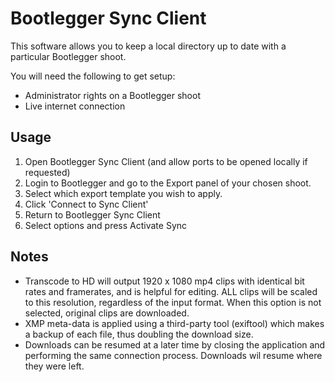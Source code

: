 # Bootlegger Sync Client

This software allows you to keep a local directory up to date with a particular Bootlegger shoot.

You will need the following to get setup:

- Administrator rights on a Bootlegger shoot
- Live internet connection

## Usage

1. Open Bootlegger Sync Client (and allow ports to be opened locally if requested)
1. Login to Bootlegger and go to the Export panel of your chosen shoot.
1. Select which export template you wish to apply.
1. Click 'Connect to Sync Client'
1. Return to Bootlegger Sync Client
1. Select options and press Activate Sync

## Notes
- Transcode to HD will output 1920 x 1080 mp4 clips with identical bit rates and framerates, and is helpful for editing. ALL clips will be scaled to this resolution, regardless of the input format. When this option is not selected, original clips are downloaded.
- XMP meta-data is applied using a third-party tool (exiftool) which makes a backup of each file, thus doubling the download size.
- Downloads can be resumed at a later time by closing the application and performing the same connection process. Downloads wil resume where they were left.